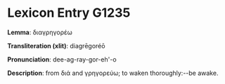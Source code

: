 # Lexicon Entry G1235

**Lemma**: διαγρηγορέω

**Transliteration (xlit)**: diagrēgoréō

**Pronunciation**: dee-ag-ray-gor-eh'-o

**Description**:
from διά and γρηγορεύω; to waken thoroughly:--be awake.
